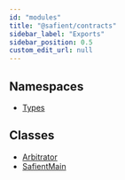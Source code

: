 ```yaml
---
id: "modules"
title: "@safient/contracts"
sidebar_label: "Exports"
sidebar_position: 0.5
custom_edit_url: null
---
```


## Namespaces

- [Types](namespaces/Types)

## Classes

- [Arbitrator](classes/Arbitrator)
- [SafientMain](classes/SafientMain)
